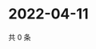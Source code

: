 # 2022-04-11

共 0 条

<!-- BEGIN WEIBO -->
<!-- 最后更新时间 Mon Apr 11 2022 00:01:29 GMT+0800 (China Standard Time) -->

<!-- END WEIBO -->
